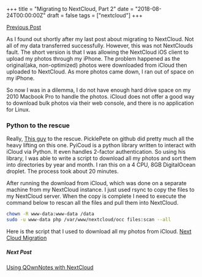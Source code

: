 +++
title = "Migrating to NextCloud, Part 2"
date = "2018-08-24T00:00:00Z"
draft = false
tags = ["nextcloud"]
+++

[Previous Post](/posts/moving-from-dropbox-to-nextcloud/)

As I found out shortly after my last post about migrating to NextCloud. Not all of my data transferred successfully.  However, this was not NextClouds fault.  The short version is that I was allowing the NextCloud iOS client to upload my photos through my iPhone.  The problem happened as the original(aka, non-optimized) photos were downloaded from iCloud then uploaded to NextCloud. As more photos came down, I ran out of space on my iPhone.

So now I was in a dilemma, I do not have enough hard drive space on my 2010 Macbook Pro to handle the photos. iCloud does not offer a good way to download bulk photos via their web console, and there is no application for Linux.

### Python to the rescue
Really, [This guy](https://github.com/picklepete/pyicloud) to the rescue.  PicklePete on github did pretty much all the heavy lifting on this one.  PyiCoud is a python library written to interact with iCloud via Python.  It even handles 2-factor authentication.  So using his library, I was able to write a script to download all my photos and sort them into directories by year and month.  I ran this on a 4 CPU, 8GB DigitalOcean droplet.  The process took about 20 minutes.

After running the download from iCloud, which was done on a separate machine from my NextCloud instance.  I just used rsync to copy the files to my NextCloud server. When the copy is complete I need to execute the command below to rescan all the files and pull them into NextCloud.
```bash
chown -R www-data:www-data /data
sudo -u www-data php /var/www/nextcloud/occ files:scan --all
```

Here is the script that I used to download all my photos from iCloud.
[Next Cloud Migration](https://gitlab.com/devans10/NextCloudMigration/)

##### Next Post
[Using QOwnNotes with NextCloud](http://www.daveevans.us/2018/08/26/using-qownnotes-with-nextcloud/)
